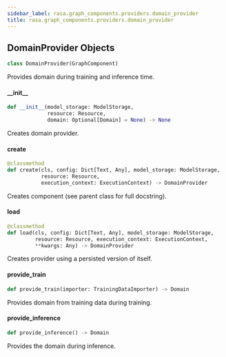 ```yaml
---
sidebar_label: rasa.graph_components.providers.domain_provider
title: rasa.graph_components.providers.domain_provider
---
```

## DomainProvider Objects

```python
class DomainProvider(GraphComponent)
```

Provides domain during training and inference time.

#### \_\_init\_\_

```python
def __init__(model_storage: ModelStorage,
             resource: Resource,
             domain: Optional[Domain] = None) -> None
```

Creates domain provider.

#### create

```python
@classmethod
def create(cls, config: Dict[Text, Any], model_storage: ModelStorage,
           resource: Resource,
           execution_context: ExecutionContext) -> DomainProvider
```

Creates component (see parent class for full docstring).

#### load

```python
@classmethod
def load(cls, config: Dict[Text, Any], model_storage: ModelStorage,
         resource: Resource, execution_context: ExecutionContext,
         **kwargs: Any) -> DomainProvider
```

Creates provider using a persisted version of itself.

#### provide\_train

```python
def provide_train(importer: TrainingDataImporter) -> Domain
```

Provides domain from training data during training.

#### provide\_inference

```python
def provide_inference() -> Domain
```

Provides the domain during inference.

